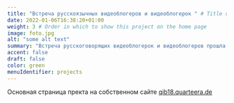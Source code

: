 ```yaml
---
title: "Встреча русскоязычных видеоблогеров и видеоблогерок " # Title of your project
date: 2022-01-06T16:38:20+01:00
weight: 3 # Order in which to show this project on the home page
image: foto.jpg
alt: "some alt text"
summary: "Встреча русскоговорящих видеоблогерок и видеоблогеров прошла в Берлине с 24 по 30 июля 2018 года."
accent: false
draft: false
color: green
menuIdentifier: projects
---
```

Основная страница пректа на собственном сайте [qib18.quarteera.de](https://qib18.quarteera.de)